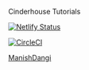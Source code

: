 Cinderhouse Tutorials

[![Netlify Status](https://api.netlify.com/api/v1/badges/4dd14748-64ac-4c40-ad9c-0087bbc6289c/deploy-status)](https://app.netlify.com/sites/cinderhouse-tutorials/deploys)

[![CircleCI](https://circleci.com/gh/thejapanexperience/cinderhouse_tutorials/tree/master.svg?style=svg)](https://circleci.com/gh/thejapanexperience/cinderhouse_tutorials/tree/master)

[ManishDangi](https://github.com/manishdangi98)
